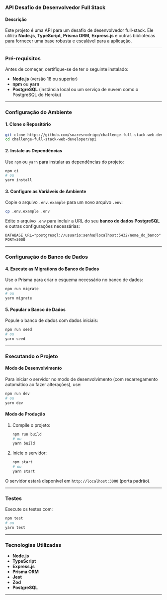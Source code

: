 ### API Desafio de Desenvolvedor Full Stack

#### Descrição
Este projeto é uma API para um desafio de desenvolvedor full-stack. Ele utiliza **Node.js**, **TypeScript**, **Prisma ORM**, **Express.js** e outras bibliotecas para fornecer uma base robusta e escalável para a aplicação.

---

### Pré-requisitos
Antes de começar, certifique-se de ter o seguinte instalado:
- **Node.js** (versão 18 ou superior)
- **npm** ou **yarn**
- **PostgreSQL** (instância local ou um serviço de nuvem como o PostgreSQL do Heroku)

---

### Configuração do Ambiente

#### 1. Clone o Repositório
```bash
git clone https://github.com/soaresrodrigo/challenge-full-stack-web-developer.git
cd challenge-full-stack-web-developer/api
```

#### 2. Instale as Dependências
Use `npm` ou `yarn` para instalar as dependências do projeto:
```bash
npm ci
# ou
yarn install
```

#### 3. Configure as Variáveis de Ambiente
Copie o arquivo `.env.example` para um novo arquivo `.env`:
```bash
cp .env.example .env
```
Edite o arquivo `.env` para incluir a URL do seu **banco de dados PostgreSQL** e outras configurações necessárias:
```
DATABASE_URL="postgresql://usuario:senha@localhost:5432/nome_do_banco"
PORT=3000
```

---

### Configuração do Banco de Dados

#### 4. Execute as Migrations do Banco de Dados
Use o Prisma para criar o esquema necessário no banco de dados:
```bash
npm run migrate
# ou
yarn migrate
```

#### 5. Popular o Banco de Dados
Popule o banco de dados com dados iniciais:
```bash
npm run seed
# ou
yarn seed
```

---

### Executando o Projeto

#### Modo de Desenvolvimento
Para iniciar o servidor no modo de desenvolvimento (com recarregamento automático ao fazer alterações), use:
```bash
npm run dev
# ou
yarn dev
```

#### Modo de Produção
1. Compile o projeto:
   ```bash
   npm run build
   # ou
   yarn build
   ```
2. Inicie o servidor:
   ```bash
   npm start
   # ou
   yarn start
   ```

O servidor estará disponível em `http://localhost:3000` (porta padrão).

---

### Testes
Execute os testes com:
```bash
npm test
# ou
yarn test
```

---

### Tecnologias Utilizadas
- **Node.js**
- **TypeScript**
- **Express.js**
- **Prisma ORM**
- **Jest**
- **Zod**
- **PostgreSQL**

---